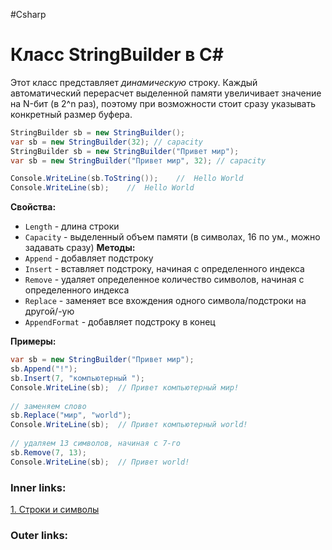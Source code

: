 #Csharp 

# Класс StringBuilder в C#

Этот класс представляет *динамическую* строку.
Каждый автоматический перерасчет выделенной памяти увеличивает значение на N-бит (в 2^n раз), поэтому при возможности стоит сразу указывать конкретный размер буфера.

```csharp
StringBuilder sb = new StringBuilder();
var sb = new StringBuilder(32); // capacity
StringBuilder sb = new StringBuilder("Привет мир");
var sb = new StringBuilder("Привет мир", 32); // capacity

Console.WriteLine(sb.ToString());    //  Hello World
Console.WriteLine(sb);    //  Hello World
```

**Свойства:**
- `Length` - длина строки
- `Capacity` - выделенный объем памяти (в символах, 16 по ум., можно задавать сразу)
**Методы:**
- `Append` - добавляет подстроку
- `Insert` - вставляет подстроку, начиная с определенного индекса
- `Remove` - удаляет определенное количество символов, начиная с определенного индекса
- `Replace` - заменяет все вхождения одного символа/подстроки на другой/-ую
- `AppendFormat` - добавляет подстроку в конец

**Примеры:**

```csharp
var sb = new StringBuilder("Привет мир");
sb.Append("!");
sb.Insert(7, "компьютерный ");
Console.WriteLine(sb);  // Привет компьютерный мир!
 
// заменяем слово
sb.Replace("мир", "world");
Console.WriteLine(sb);  // Привет компьютерный world!
 
// удаляем 13 символов, начиная с 7-го
sb.Remove(7, 13);
Console.WriteLine(sb);  // Привет world!
```

### Inner links:
[1. Строки и символы](1.%20Languages/C-sharp/0.%20Введение/4.%20Строки%20и%20символы/1.%20Строки%20и%20символы.md)

### Outer links: